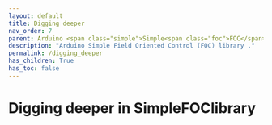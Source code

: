 ```yaml
---
layout: default
title: Digging deeper
nav_order: 7
parent: Arduino <span class="simple">Simple<span class="foc">FOC</span>library</span>
description: "Arduino Simple Field Oriented Control (FOC) library ."
permalink: /digging_deeper
has_children: True
has_toc: false
---
```


# Digging deeper in <span class="simple">Simple<span class="foc">FOC</span>library</span>